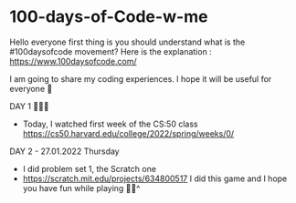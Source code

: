 # 100-days-of-Code-w-me

Hello everyone first thing is you should understand what is the #100daysofcode movement? Here is the explanation : https://www.100daysofcode.com/

I am going to share my coding experiences. I hope it will be useful for everyone 🤍

DAY 1 👩🏻‍💻

* Today, I watched first week of the CS:50 class https://cs50.harvard.edu/college/2022/spring/weeks/0/


DAY 2 - 27.01.2022 Thursday
* I did problem set 1, the Scratch one
* https://scratch.mit.edu/projects/634800517 I did this game and I hope you have fun while playing ✌🏼^

